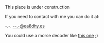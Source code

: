This place is under construction

If you need to contact with me you can do it at:

-.-. --.-@ea8dhy.es 

You could use a morse decoder like [this one](https://morsedecoder.com) ;)